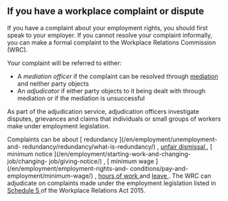 ##  If you have a workplace complaint or dispute

If you have a complaint about your employment rights, you should first speak
to your employer. If you cannot resolve your complaint informally, you can
make a formal complaint to the Workplace Relations Commission (WRC).

Your complaint will be referred to either:

  * A _mediation officer_ if the complaint can be resolved through [ mediation ](/en/employment/enforcement-and-redress/workplace-mediation/) and neither party objects 
  * An _adjudicator_ if either party objects to it being dealt with through mediation or if the mediation is unsuccessful 

As part of the adjudication service, adjudication officers investigate
disputes, grievances and claims that individuals or small groups of workers
make under employment legislation.

Complaints can be about [ redundancy ](/en/employment/unemployment-and-
redundancy/redundancy/what-is-redundancy/) , [ unfair dismissal
](/en/employment/unemployment-and-redundancy/dismissal/unfair-dismissal/) , [
minimum notice ](/en/employment/starting-work-and-changing-job/changing-
job/giving-notice/) , [ minimum wage ](/en/employment/employment-rights-and-
conditions/pay-and-employment/minimum-wage/) , [ hours of work
](/en/employment/employment-rights-and-conditions/hours-of-work/) and [ leave
](/en/employment/employment-rights-and-conditions/leave-and-holidays/) . The
WRC can adjudicate on complaints made under the employment legislation listed
in [ Schedule 5
](http://www.irishstatutebook.ie/eli/2015/act/16/schedule/5/enacted/en/html#sched5)
of the Workplace Relations Act 2015.
